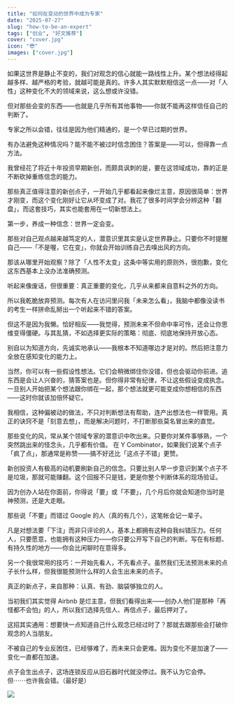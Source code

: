 ```yaml
---
title: "如何在变动的世界中成为专家"
date: "2025-07-27"
slug: "how-to-be-an-expert"
tags: ["创业", "好文推荐"]
cover: "cover.jpg"
icon: "😎"
images: ["cover.jpg"]
---
```

如果这世界是静止不变的，我们对观念的信心就能一路线性上升。某个想法经得起越多样、越严格的考验，就越可能是真的。许多人其实默默相信这一点——对「人性」这种变化不大的领域来说，这么想或许没错。



但对那些会变的东西——也就是几乎所有其他事物——你就不能再这样信任自己的判断了。



专家之所以会错，往往是因为他们精通的，是一个早已过期的世界。



有办法避免这种情况吗？能不能不被过时信念困住？答案是——可以，但得靠一点方法。



我曾经花了将近十年投资早期新创，而颇具讽刺的是，要在这领域成功，靠的正是不断砍掉重练信念的能力。



那些真正值得注意的新创点子，一开始几乎都看起来像烂主意，原因很简单：世界才刚变，而这个变化刚好让它从坏变成了对。我花了很多时间学会分辨这种「翻盘」，而这套技巧，其实也能套用在一切新想法上。



第一步，养成一种信念：世界一定会变。



那些对自己观点越来越笃定的人，潜意识里其实是认定世界静止。只要你不时提醒自己——「不是喔，它在变」，你就会开始训练自己去嗅出风的方向。



那该从哪里开始观察？除了「人性不太变」这条中等实用的原则外，很抱歉，变化这东西基本上没办法准确预测。



听起来像废话，但很重要：真正重要的变化，几乎从来都来自意料之外的方向。



所以我乾脆放弃预测。每次有人在访问里问我「未来怎么看」，我脑中都像没读书的考生一样拼命乱掰出一个听起来不错的答案。



但这不是因为我懒。恰好相反——我觉得，预测未来不但命中率可怜，还会让你思维变得僵硬。与其乱猜，不如选择更实际的策略：彻底、彻底地保持开放心态。



别自以为知道方向，先诚实地承认——我根本不知道哪边才是对的。然后把注意力全放在感知变化的能力上。



当然，你可以有一些假设性想法。它们会稍微绑住你没错，但也会驱动你前进。追东西是会让人兴奋的，猜答案也是。但你得非常有纪律，不让这些假设变成执念。
一旦别人开始把某个想法跟你绑在一起，那个想法就更可能变成你想相信的东西——这时你就该加倍怀疑它。



我相信，这种偏被动的做法，不只对判断想法有帮助，连产出想法也一样管用。真正的诀窍不是「刻意去想」，而是解决问题时，不打断那些莫名冒出来的直觉。



那些变化的风，常从某个领域专家的潜意识中吹出来。只要你对某件事够熟，一个突然跳出来的怪念头，几乎都有价值。
在 Y Combinator，如果我们说某个点子「疯了点」，那通常是称赞——搞不好还比「这点子不错」更赞。



新创投资人有极高的动机要刷新自己的信念。只要比别人早一步意识到某个点子不是垃圾，那就可能赚翻。这个回报不只是钱，更是你整个判断体系的现场验证。



因为创办人站在你面前，你得说「要」或「不要」，几个月后你就会知道你当时是神预测，还是大走眼。



那些说「不要」而错过 Google 的人（真的有几个），这笔帐会记一辈子。



凡是对想法要「下注」而非只评论的人，基本上都拥有这种自我纠错压力。任何人，只要愿意，也能拥有这种压力——你只要公开写下自己的判断。写在有标题、有持久性的地方——你会比闲聊时在意得多。



另一个我很常用的技巧：一开始先看人，不先看点子。虽然我们无法预测未来的点子长什么样，但我很能预测什么样的人会生出未来的点子。



真正的新点子，来自那种：认真、有劲、脑袋够独立的人。



当初我们其实觉得 Airbnb 是烂主意，但我们看得出来——创办人他们是那种「再怪都不会怕」的人，所以我们选择先信人、再信点子，最后押对了。



这招其实通用：想要快一点知道自己什么观念已经过时了？那就去跟那些会打破你观念的人当朋友。



不被自己的专业反困住，已经够难了，而未来只会更难。因为变化不是加速了——变化一直都在加速。



点子会生出点子，这场连锁反应从旧石器时代就没停过。我不认为它会停。
但⋯⋯也许我会错。（最好是）




![](https://prod-files-secure.s3.us-west-2.amazonaws.com/112d0858-5090-4d34-a606-b75eb8d65fd2/46476355-9cf3-4e99-9b7a-3531bc426380/1000202064.png?X-Amz-Algorithm=AWS4-HMAC-SHA256&X-Amz-Content-Sha256=UNSIGNED-PAYLOAD&X-Amz-Credential=ASIAZI2LB466YJGAAH4O%2F20251026%2Fus-west-2%2Fs3%2Faws4_request&X-Amz-Date=20251026T232931Z&X-Amz-Expires=3600&X-Amz-Security-Token=IQoJb3JpZ2luX2VjEOD%2F%2F%2F%2F%2F%2F%2F%2F%2F%2FwEaCXVzLXdlc3QtMiJHMEUCIQCE%2B%2FV4zfridg5VXfAIXtWI3opVdgx3ppQcSWUGxzb4yAIgEWSJjl8uUQxxRRygYWrw3Z64Sj4bdOltvPJx7hm1x5MqiAQImf%2F%2F%2F%2F%2F%2F%2F%2F%2F%2FARAAGgw2Mzc0MjMxODM4MDUiDCP3xXGJimWP%2FWY75ircAyGPC4xiQZ9OMAAs3HCqOO9ZwlxgnTLnoxz36wO3kCqbvSDzMqoe1bc%2FOGMmGH2LtV4BwYlVFBxUuZ%2B3mWN3nFKW%2Fa0tfauTLpmttQ03Pqa74njLfTIuMf1YEhKuxcWJZ8LM%2Fk0iX4wPxpXgadg4ND0RBJQblYE0mMz64j0wu%2FtdjcjEmxT8uOaXYmxznPRjAJ7n6HV7sdgX4TPNI4T73ow7es7wW2jrke8WVEdXiZDKNHECB9oz5fYO8W65UyddSows9ZBa%2Bh%2F0OSYubOAyKxN%2Bh5YB4SfqF7O1T933GwfxzuOp0u%2B6jAR10QUOlv%2B5ycbfzzx0LXD43FW6vBR9WU7itTr6DcsqGoekzP%2Fh%2Fz3gbHLHcZwXFQDoXbQPe6rshaRWdM2U2vj%2F1s7FwMUVLa3xEjOoCJ9vVvEmqGyzEk4ya%2BDXKsXXMqqR%2B2L8mO7ZoUMgpaeg7FNy5SapdIzQtb2ntch89RQzal4HFp1WcsWnGdKojUGsqTbrs3xQAL67LHneOvl8ieYAi%2FML7o5aAK2aXqdXkW9HJTGk0ELFBdf7OhoWizjD5%2Bri231BthSTMs4sUkyK5vIAKwB2k1%2F%2FNTePeseQsd%2BPuMpxM%2FbsUV9ihZqbzYEW%2F%2FR0zoPfMJDb%2BscGOqUBqQ30VHbspS%2BdvJ3COC5Yjaglet7%2BL9QQPtNsTPeMer%2BGC36v3WU3GUVN1Xy%2BRPWJcqUgn5kkW6oFJYIJPOrAU5iNDOXGVESLlZE%2BQticfD2qBTelq%2BuowahA5h3yBHgO5KtIYqi5oTBLng%2F01ytYGX3IjRYezmzHsUesOm8nWAFW67tckz4td3OAE46kbnTCdV7VKU4Ps4e720NkO9HMotk49GEP&X-Amz-Signature=0cc164eace4dd79b732f214f9108068986124ac20e251e6ec40744d029bc2090&X-Amz-SignedHeaders=host&x-amz-checksum-mode=ENABLED&x-id=GetObject)

